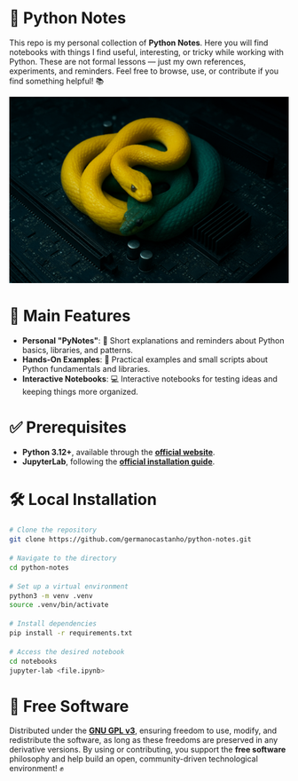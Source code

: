 # 🐍 Python Notes

This repo is my personal collection of **Python Notes**. Here you will find notebooks with things I find useful, interesting, or tricky while working with Python. These are not formal lessons — just my own references, experiments, and reminders. Feel free to browse, use, or contribute if you find something helpful! 📚

<div align="center">
  <img style="max-width: 100%; height: auto;" src="assets/images/python.png" alt="Python Snakes" />
</div>

# 🚀 Main Features

- **Personal "PyNotes"**: 📖 Short explanations and reminders about Python basics, libraries, and patterns.
- **Hands-On Examples**: 🔧 Practical examples and small scripts about Python fundamentals and libraries.
- **Interactive Notebooks**: 💻 Interactive notebooks for testing ideas and keeping things more organized.

# ✅ Prerequisites

- **Python 3.12+**, available through the [**official website**](https://www.python.org/downloads/).
- **JupyterLab**, following the [**official installation guide**](https://jupyter.org/install).

# 🛠️ Local Installation

```bash
# Clone the repository
git clone https://github.com/germanocastanho/python-notes.git

# Navigate to the directory
cd python-notes

# Set up a virtual environment
python3 -m venv .venv
source .venv/bin/activate

# Install dependencies
pip install -r requirements.txt

# Access the desired notebook
cd notebooks
jupyter-lab <file.ipynb>
```

# 📜 Free Software

Distributed under the [**GNU GPL v3**](LICENSE), ensuring freedom to use, modify, and redistribute the software, as long as these freedoms are preserved in any derivative versions. By using or contributing, you support the **free software** philosophy and help build an open, community-driven technological environment! ✊
